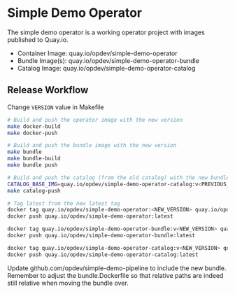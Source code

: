 # Simple Demo Operator

The simple demo operator is a working operator project with images
published to Quay.io.

- Container Image: quay.io/opdev/simple-demo-operator
- Bundle Image(s): quay.io/opdev/simple-demo-operator-bundle
- Catalog Image: quay.io/opdev/simple-demo-operator-catalog

## Release Workflow
Change `VERSION` value in Makefile

```bash
# Build and push the operator image with the new version
make docker-build
make docker-push

# Build and push the bundle image with the new version
make bundle
make bundle-build
make bundle push

# Build and push the catalog (from the old catalog) with the new bundle
CATALOG_BASE_IMG=quay.io/opdev/simple-demo-operator-catalog:v<PREVIOUS_VERSION_TAG> make catalog-build
make catalog-push

# Tag latest from the new latest tag
docker tag quay.io/opdev/simple-demo-operator:<NEW_VERSION> quay.io/opdev/simple-demo-operator:latest
docker push quay.io/opdev/simple-demo-operator:latest

docker tag quay.io/opdev/simple-demo-operator-bundle:v<NEW_VERSION> quay.io/opdev/simple-demo-operator-bundle:latest
docker push quay.io/opdev/simple-demo-operator-bundle:latest

docker tag quay.io/opdev/simple-demo-operator-catalog:v<NEW_VERSION> quay.io/opdev/simple-demo-operator-catalog:latest
docker push quay.io/opdev/simple-demo-operator-catalog:latest
```

Update github.com/opdev/simple-demo-pipeline to include the new bundle. Remember
to adjust the bundle.Dockerfile so that relative paths are indeed still relative
when moving the bundle over.
